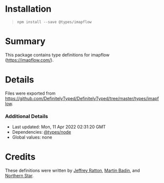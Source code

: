 # Installation
> `npm install --save @types/imapflow`

# Summary
This package contains type definitions for imapflow (https://imapflow.com/).

# Details
Files were exported from https://github.com/DefinitelyTyped/DefinitelyTyped/tree/master/types/imapflow.

### Additional Details
 * Last updated: Mon, 11 Apr 2022 02:31:20 GMT
 * Dependencies: [@types/node](https://npmjs.com/package/@types/node)
 * Global values: none

# Credits
These definitions were written by [Jeffrey Ratton](https://github.com/jeffreyratton98), [Martin Badin](https://github.com/martin-badin), and [Northern Star](https://github.com/grayson-code).
